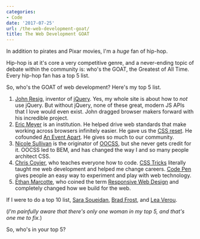 ```yaml
---
categories:
- Code
date: '2017-07-25'
url: /the-web-development-goat/
title: The Web Development GOAT
---
```


In addition to pirates and Pixar movies, I'm a *huge* fan of hip-hop.

Hip-hop is at it's core a very competitive genre, and a never-ending topic of debate within the community is: who's the GOAT, the Greatest of All Time. Every hip-hop fan has a top 5 list.

So, who's the GOAT of web development? Here's my top 5 list.

1. [John Resig](https://johnresig.com/), inventor of [jQuery](http://jquery.com/). Yes, my whole site is about how to *not* use jQuery. But without jQuery, none of these great, modern JS APIs that I love would even exist. John dragged browser makers forward with his incredible project.
2. [Eric Meyer](http://meyerweb.com/) is an institution. He helped drive web standards that make working across browsers infinitely easier. He gave us the [CSS reset](https://meyerweb.com/eric/tools/css/reset/). He cofounded [An Event Apart](https://aneventapart.com/). He gives so much to our community.
3. [Nicole Sullivan](http://www.stubbornella.org/) is the originator of [OOCSS](https://github.com/stubbornella/oocss/wiki), but she never gets credit for it. OOCSS led to BEM, and has changed the way I and so many people architect CSS.
4. [Chris Coyier](https://css-tricks.com/), who teaches everyone how to code. [CSS Tricks](https://css-tricks.com/) literally taught me web development and helped me change careers. [Code Pen](https://codepen.io/) gives people an easy way to experiment and play with web technology.
5. [Ethan Marcotte](https://ethanmarcotte.com/), who coined the term [Responsive Web Design](https://responsivewebdesign.com/) and completely changed how we build for the web.

If I were to do a top 10 list, [Sara Soueidan](http://www.sarasoueidan.com/), [Brad Frost](http://bradfrost.com/), and [Lea Verou](http://lea.verou.me/).

(*I'm painfully aware that there's only one woman in my top 5, and that's one me to fix.*)

So, who's in your top 5?